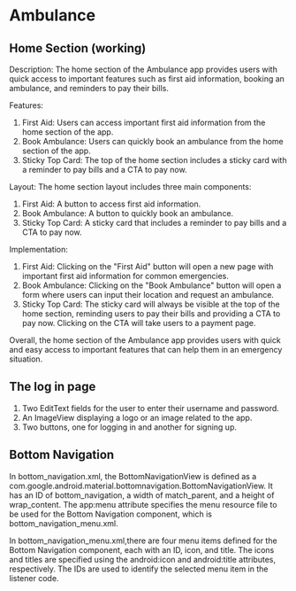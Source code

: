 # Ambulance


## Home Section (working)

Description:
The home section of the Ambulance app provides users with quick access to important features such as first aid information, booking an ambulance, and reminders to pay their bills.

Features:

1. First Aid: Users can access important first aid information from the home section of the app.
2. Book Ambulance: Users can quickly book an ambulance from the home section of the app.
3. Sticky Top Card: The top of the home section includes a sticky card with a reminder to pay bills and a CTA to pay now.

Layout:
The home section layout includes three main components:

1. First Aid: A button to access first aid information.
2. Book Ambulance: A button to quickly book an ambulance.
3. Sticky Top Card: A sticky card that includes a reminder to pay bills and a CTA to pay now.

Implementation:

1. First Aid: Clicking on the "First Aid" button will open a new page with important first aid information for common emergencies.
2. Book Ambulance: Clicking on the "Book Ambulance" button will open a form where users can input their location and request an ambulance.
3. Sticky Top Card: The sticky card will always be visible at the top of the home section, reminding users to pay their bills and providing a CTA to pay now. Clicking on the CTA will take users to a payment page.

Overall, the home section of the Ambulance app provides users with quick and easy access to important features that can help them in an emergency situation.


## The log in page

1. Two EditText fields for the user to enter their username and password.
2. An ImageView displaying a logo or an image related to the app.
3. Two buttons, one for logging in and another for signing up.


## Bottom Navigation 

In bottom_navigation.xml, the BottomNavigationView is defined as a com.google.android.material.bottomnavigation.BottomNavigationView. It has an ID of bottom_navigation, a width of match_parent, and a height of wrap_content. The app:menu attribute specifies the menu resource file to be used for the Bottom Navigation component, which is bottom_navigation_menu.xml.

In bottom_navigation_menu.xml,there are four menu items defined for the Bottom Navigation component, each with an ID, icon, and title. The icons and titles are specified using the android:icon and android:title attributes, respectively. The IDs are used to identify the selected menu item in the listener code.
